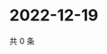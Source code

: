 # 2022-12-19

共 0 条

<!-- BEGIN WEIBO -->
<!-- 最后更新时间 Mon Dec 19 2022 07:12:55 GMT+0800 (China Standard Time) -->

<!-- END WEIBO -->
